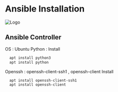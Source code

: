 # Ansible Installation
![Logo](https://upload.wikimedia.org/wikipedia/commons/thumb/2/24/Ansible_logo.svg/256px-Ansible_logo.svg.png)

## Ansible Controller 
OS : Ubuntu 
Python : 
Install 
```bash
  apt install python3
  apt install python
```
Openssh : openssh-client-ssh1 , openssh-client
Install 
```bash
  apt install openssh-client-ssh1
  apt install openssh-client
```


